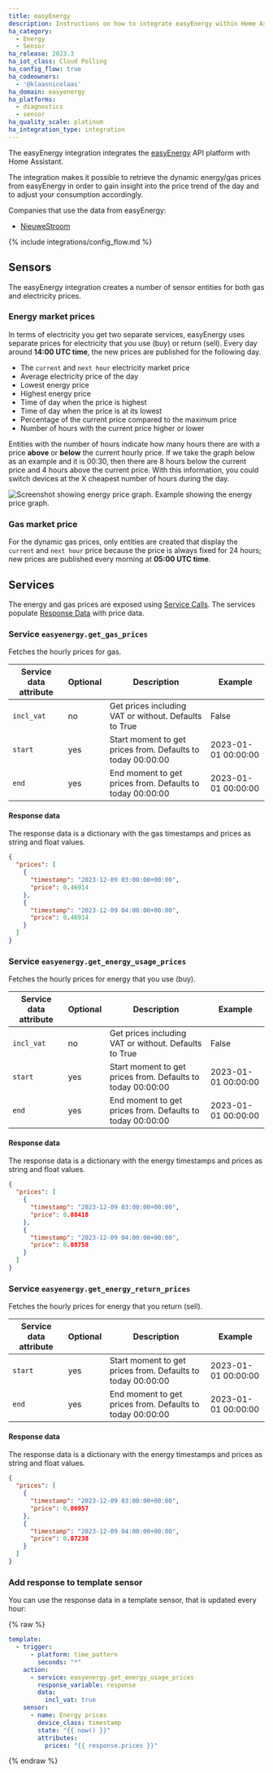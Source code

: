 ```yaml
---
title: easyEnergy
description: Instructions on how to integrate easyEnergy within Home Assistant.
ha_category:
  - Energy
  - Sensor
ha_release: 2023.3
ha_iot_class: Cloud Polling
ha_config_flow: true
ha_codeowners:
  - '@klaasnicolaas'
ha_domain: easyenergy
ha_platforms:
  - diagnostics
  - sensor
ha_quality_scale: platinum
ha_integration_type: integration
---
```


The easyEnergy integration integrates the [easyEnergy](https://www.easyenergy.com) API platform with Home Assistant.

The integration makes it possible to retrieve the dynamic energy/gas prices
from easyEnergy in order to gain insight into the price trend of the day and
to adjust your consumption accordingly.

Companies that use the data from easyEnergy:

- [NieuweStroom](https://nieuwestroom.nl)

{% include integrations/config_flow.md %}

## Sensors

The easyEnergy integration creates a number of sensor entities for both gas
and electricity prices.

### Energy market prices

In terms of electricity you get two separate services, easyEnergy uses separate
prices for electricity that you use (buy) or return (sell). Every day around
**14:00 UTC time**, the new prices are published for the following day.

- The `current` and `next hour` electricity market price
- Average electricity price of the day
- Lowest energy price
- Highest energy price
- Time of day when the price is highest
- Time of day when the price is at its lowest
- Percentage of the current price compared to the maximum price
- Number of hours with the current price higher or lower

Entities with the number of hours indicate how many hours there are with a price
**above** or **below** the current hourly price. If we take the graph below as an example
and it is 00:30, then there are 8 hours below the current price and 4 hours above the
current price. With this information, you could switch devices at the X cheapest number
of hours during the day.

<p class='img'>
  <img src='/images/integrations/easyenergy/pricegraph.png' alt='Screenshot showing energy price graph.'>
  Example showing the energy price graph.
</p>

### Gas market price

For the dynamic gas prices, only entities are created that display the
`current` and `next hour` price because the price is always fixed for
24 hours; new prices are published every morning at **05:00 UTC time**.

## Services

The energy and gas prices are exposed using [Service Calls](/docs/scripts/service-calls/). The services populate [Response Data](/docs/scripts/service-calls#use-templates-to-handle-response-data) with price data.

### Service `easyenergy.get_gas_prices`

Fetches the hourly prices for gas.

| Service data attribute | Optional | Description | Example |
| ---------------------- | -------- | ----------- | --------|
| `incl_vat` | no | Get prices including VAT or without. Defaults to True | False
| `start` | yes | Start moment to get prices from. Defaults to today 00:00:00 | 2023-01-01 00:00:00
| `end` | yes | End moment to get prices from. Defaults to today 00:00:00 | 2023-01-01 00:00:00

#### Response data

The response data is a dictionary with the gas timestamps and prices as string and float values.

```json
{
  "prices": [
    {
      "timestamp": "2023-12-09 03:00:00+00:00",
      "price": 0.46914
    },
    {
      "timestamp": "2023-12-09 04:00:00+00:00",
      "price": 0.46914
    }
  ]
}
```

### Service `easyenergy.get_energy_usage_prices`

Fetches the hourly prices for energy that you use (buy).

| Service data attribute | Optional | Description | Example |
| ---------------------- | -------- | ----------- | --------|
| `incl_vat` | no | Get prices including VAT or without. Defaults to True | False
| `start` | yes | Start moment to get prices from. Defaults to today 00:00:00 | 2023-01-01 00:00:00
| `end` | yes | End moment to get prices from. Defaults to today 00:00:00 | 2023-01-01 00:00:00

#### Response data

The response data is a dictionary with the energy timestamps and prices as string and float values.

```json
{
  "prices": [
    {
      "timestamp": "2023-12-09 03:00:00+00:00",
      "price": 0.08418
    },
    {
      "timestamp": "2023-12-09 04:00:00+00:00",
      "price": 0.08758
    }
  ]
}
```

### Service `easyenergy.get_energy_return_prices`

Fetches the hourly prices for energy that you return (sell).

| Service data attribute | Optional | Description | Example |
| ---------------------- | -------- | ----------- | --------|
| `start` | yes | Start moment to get prices from. Defaults to today 00:00:00 | 2023-01-01 00:00:00
| `end` | yes | End moment to get prices from. Defaults to today 00:00:00 | 2023-01-01 00:00:00

#### Response data

The response data is a dictionary with the energy timestamps and prices as string and float values.

```json
{
  "prices": [
    {
      "timestamp": "2023-12-09 03:00:00+00:00",
      "price": 0.06957
    },
    {
      "timestamp": "2023-12-09 04:00:00+00:00",
      "price": 0.07238
    }
  ]
}
```

### Add response to template sensor

You can use the response data in a template sensor, that is updated every hour:

{% raw %}

```yaml
template:
  - trigger:
      - platform: time_pattern
        seconds: "*"
    action:
      - service: easyenergy.get_energy_usage_prices
        response_variable: response
        data:
          incl_vat: true
    sensor:
      - name: Energy prices
        device_class: timestamp
        state: "{{ now() }}"
        attributes:
          prices: "{{ response.prices }}"
```

{% endraw %}
